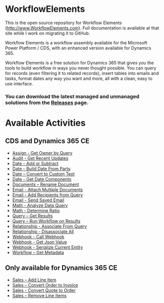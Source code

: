 # WorkflowElements
This is the open source repository for Workflow Elements (http://www.WorkflowElements.com). Full documentation is available at that site while I work on migrating it to GitHub.

Workflow Elements is a workflow assembly available for the Microsoft Power Platform / CDS, with an enhanced version available for Dynamics 365.

Workflow Elements is a free solution for Dynamics 365 that gives you the tools to build workflow in ways you never thought possible. You can query for records (even filtering it to related records), insert tables into emails and tasks, format dates any way you want and more, all with a clean, easy to use interface.

### You can download the latest managed and unmanaged solutions from the [Releases](https://github.com/akaskela/WorkflowElements/releases) page.


# Available Activities
## CDS and Dynamics 365 CE
* [Assign - Get Owner by Query](https://github.com/akaskela/WorkflowElements/wiki/Assign-Get-Owner-by-Query)
* [Audit - Get Recent Updates](https://github.com/akaskela/WorkflowElements/wiki/Audit-Get-Recent-Updates)
* [Date - Add or Subtract](https://github.com/akaskela/WorkflowElements/wiki/Date-Add-or-Subtract)
* [Date - Build Date From Parts](https://github.com/akaskela/WorkflowElements/wiki/Date-Build-Date-From-Parts)
* [Date – Convert to Custom Text](https://github.com/akaskela/WorkflowElements/wiki/Date-Convert-to-Custom-Text)
* [Date - Get Date Components](https://github.com/akaskela/WorkflowElements/wiki/Date-Get-Date-Components)
* [Documents – Rename Document](https://github.com/akaskela/WorkflowElements/wiki/Documents-Rename-Document)
* [Email - Attach Multiple Documents](https://github.com/akaskela/WorkflowElements/wiki/Email-Attach-Multiple-Documents)
* [Email - Add Recipients from Query](https://github.com/akaskela/WorkflowElements/wiki/Email-Add-Recipients-from-Query)
* [Email - Send Saved Email](https://github.com/akaskela/WorkflowElements/wiki/Email-Send-Saved-Email)
* [Math - Analyze Data Query](https://github.com/akaskela/WorkflowElements/wiki/Math-Analyze-Data-Query)
* [Math - Determine Ratio](https://github.com/akaskela/WorkflowElements/wiki/Math-Determine-Ratio)
* [Query – Get Results](https://github.com/akaskela/WorkflowElements/wiki/Query-Get-Results)
* [Query – Run Workflow on Results](https://github.com/akaskela/WorkflowElements/wiki/Query-Run-Workflow-on-Results)
* [Relationship - Associate From Query](https://github.com/akaskela/WorkflowElements/wiki/Relationship-Associate-From-Query)
* [Relationship - Disassociate All](https://github.com/akaskela/WorkflowElements/wiki/Relationship-Disassociate-All)
* [Webhook - Call Webhook](https://github.com/akaskela/WorkflowElements/wiki/Webhook-Call-Webhook)
* [Webhook - Get Json Value](https://github.com/akaskela/WorkflowElements/wiki/Webhook-Get-Json-Value)
* [Webhook - Serialize Current Entity](https://github.com/akaskela/WorkflowElements/wiki/Webhook-Serialize-Current-Entity)
* [Workflow – Get Metadata](https://github.com/akaskela/WorkflowElements/wiki/Workflow-Get-Metadata)

## Only available for Dynamics 365 CE
* [Sales – Add Line Item](https://github.com/akaskela/WorkflowElements/wiki/Sales-Add-Line-Item)
* [Sales – Convert Order to Invoice](https://github.com/akaskela/WorkflowElements/wiki/Sales-Convert-Order-to-Invoice)
* [Sales - Convert Quote to Order](https://github.com/akaskela/WorkflowElements/wiki/Sales-Convert-Quote-to-Order)
* [Sales – Remove Line Items](https://github.com/akaskela/WorkflowElements/wiki/Sales-Remove-Line-Items)
